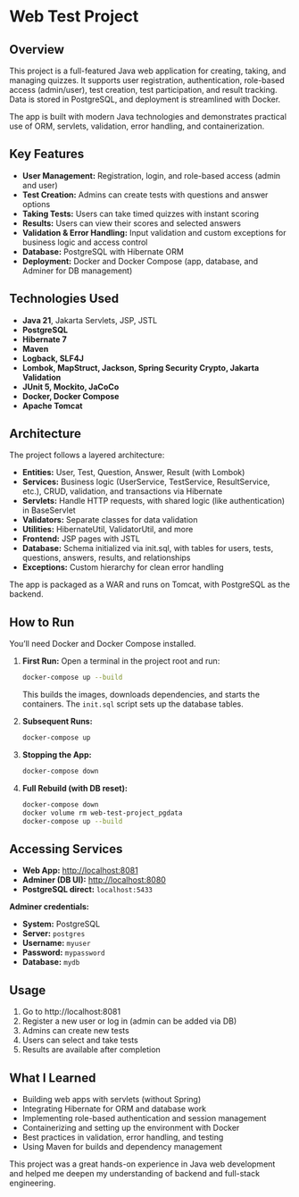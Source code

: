 # Web Test Project

## Overview

This project is a full-featured Java web application for creating, taking, and managing quizzes. It supports user registration, authentication, role-based access (admin/user), test creation, test participation, and result tracking. Data is stored in PostgreSQL, and deployment is streamlined with Docker.

The app is built with modern Java technologies and demonstrates practical use of ORM, servlets, validation, error handling, and containerization.

## Key Features

- **User Management:** Registration, login, and role-based access (admin and user)
- **Test Creation:** Admins can create tests with questions and answer options
- **Taking Tests:** Users can take timed quizzes with instant scoring
- **Results:** Users can view their scores and selected answers
- **Validation & Error Handling:** Input validation and custom exceptions for business logic and access control
- **Database:** PostgreSQL with Hibernate ORM
- **Deployment:** Docker and Docker Compose (app, database, and Adminer for DB management)

## Technologies Used

- **Java 21**, Jakarta Servlets, JSP, JSTL
- **PostgreSQL**
- **Hibernate 7**
- **Maven**
- **Logback, SLF4J**
- **Lombok, MapStruct, Jackson, Spring Security Crypto, Jakarta Validation**
- **JUnit 5, Mockito, JaCoCo**
- **Docker, Docker Compose**
- **Apache Tomcat**

## Architecture

The project follows a layered architecture:
- **Entities:** User, Test, Question, Answer, Result (with Lombok)
- **Services:** Business logic (UserService, TestService, ResultService, etc.), CRUD, validation, and transactions via Hibernate
- **Servlets:** Handle HTTP requests, with shared logic (like authentication) in BaseServlet
- **Validators:** Separate classes for data validation
- **Utilities:** HibernateUtil, ValidatorUtil, and more
- **Frontend:** JSP pages with JSTL
- **Database:** Schema initialized via init.sql, with tables for users, tests, questions, answers, results, and relationships
- **Exceptions:** Custom hierarchy for clean error handling

The app is packaged as a WAR and runs on Tomcat, with PostgreSQL as the backend.

## How to Run

You’ll need Docker and Docker Compose installed.

1. **First Run:**
   Open a terminal in the project root and run:
   ```bash
   docker-compose up --build
   ```
   This builds the images, downloads dependencies, and starts the containers. The `init.sql` script sets up the database tables.

2. **Subsequent Runs:**
   ```bash
   docker-compose up
   ```

3. **Stopping the App:**
   ```bash
   docker-compose down
   ```

4. **Full Rebuild (with DB reset):**
   ```bash
   docker-compose down
   docker volume rm web-test-project_pgdata
   docker-compose up --build
   ```

## Accessing Services

- **Web App:** [http://localhost:8081](http://localhost:8081)
- **Adminer (DB UI):** [http://localhost:8080](http://localhost:8080)
- **PostgreSQL direct:** `localhost:5433`

**Adminer credentials:**
- **System:** PostgreSQL
- **Server:** `postgres`
- **Username:** `myuser`
- **Password:** `mypassword`
- **Database:** `mydb`

## Usage

1. Go to http://localhost:8081
2. Register a new user or log in (admin can be added via DB)
3. Admins can create new tests
4. Users can select and take tests
5. Results are available after completion

## What I Learned

- Building web apps with servlets (without Spring)
- Integrating Hibernate for ORM and database work
- Implementing role-based authentication and session management
- Containerizing and setting up the environment with Docker
- Best practices in validation, error handling, and testing
- Using Maven for builds and dependency management

This project was a great hands-on experience in Java web development and helped me deepen my understanding of backend and full-stack engineering.